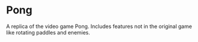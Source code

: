 # Pong
A replica of the video game Pong. Includes features not in the original game like rotating paddles and enemies.
